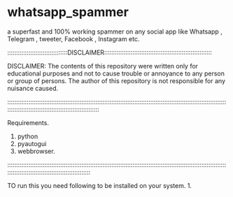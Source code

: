 # whatsapp_spammer
a superfast and 100% working spammer on any social app like Whatsapp , Telegram , tweeter, Facebook , Instagram etc. 
  

::::::::::::::::::::::::::::::::::DISCLAIMER:::::::::::::::::::::::::::::::::::::::::::::::::::::::::::::

DISCLAIMER: The contents of this repository were written only for educational purposes and not to cause trouble or annoyance to any person or group of persons. The author of this repository is not responsible for any nuisance caused.

::::::::::::::::::::::::::::::::::::::::::::::::::::::::::::::::::::::::::::::::::::::::::::::::::::::::::::::::::::::::::::::::::::::::::::::::::::::::::::::::::::::::::::::::

Requirements.
1. python 
2. pyautogui
3. webbrowser.

:::::::::::::::::::::::::::::::::::::::::::::::::::::::::::::::::::::::::::::::::::::::::::::::::::::::::::::::::::::::::::::::::::::::::::::::::::::::::::::::::::::::::::

TO run this you need following to be installed on your system.
1. 
